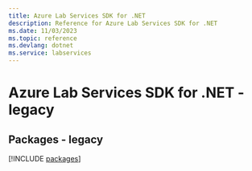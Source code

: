 ```yaml
---
title: Azure Lab Services SDK for .NET
description: Reference for Azure Lab Services SDK for .NET
ms.date: 11/03/2023
ms.topic: reference
ms.devlang: dotnet
ms.service: labservices
---
```

# Azure Lab Services SDK for .NET - legacy
## Packages - legacy
[!INCLUDE [packages](lab-services-index.md)]